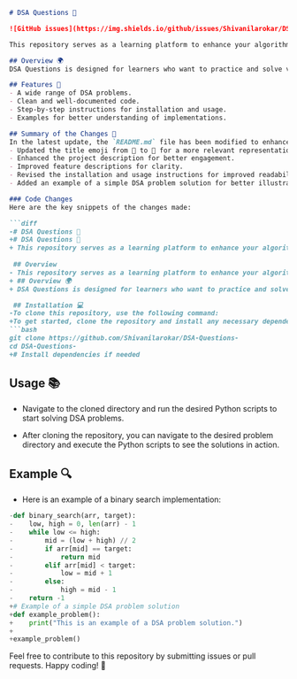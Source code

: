 ```markdown
# DSA Questions 📖

![GitHub issues](https://img.shields.io/github/issues/Shivanilarokar/DSA-Questions-)

This repository serves as a learning platform to enhance your algorithmic skills and improve your understanding of Data Structures and Algorithms (DSA).

## Overview 🌍
DSA Questions is designed for learners who want to practice and solve various algorithmic challenges. It contains a collection of problems and their respective solutions implemented in Python. This repository serves as a learning platform to enhance your algorithmic skills through practical examples and challenges.

## Features 🚀
- A wide range of DSA problems.
- Clean and well-documented code.
- Step-by-step instructions for installation and usage.
- Examples for better understanding of implementations.

## Summary of the Changes 📝
In the latest update, the `README.md` file has been modified to enhance clarity and improve the overall presentation. The following changes were made:
- Updated the title emoji from 🤖 to 📖 for a more relevant representation.
- Enhanced the project description for better engagement.
- Improved feature descriptions for clarity.
- Revised the installation and usage instructions for improved readability.
- Added an example of a simple DSA problem solution for better illustration.

### Code Changes
Here are the key snippets of the changes made:

```diff
-# DSA Questions 🤖
+# DSA Questions 📖
+ This repository serves as a learning platform to enhance your algorithmic skills and improve your understanding of Data Structures and Algorithms (DSA).
 
 ## Overview
- This repository serves as a learning platform to enhance your algorithmic skills through practical examples and challenges.
+ ## Overview 🌍
+ DSA Questions is designed for learners who want to practice and solve various algorithmic challenges. It contains a collection of problems and their respective solutions implemented in Python.

 ## Installation 💻
-To clone this repository, use the following command:
+To get started, clone the repository and install any necessary dependencies. 
```bash
git clone https://github.com/Shivanilarokar/DSA-Questions-
cd DSA-Questions-
+# Install dependencies if needed
```

## Usage 📚
- Navigate to the cloned directory and run the desired Python scripts to start solving DSA problems.
+ After cloning the repository, you can navigate to the desired problem directory and execute the Python scripts to see the solutions in action.

## Example 🔍
- Here is an example of a binary search implementation:
```python
-def binary_search(arr, target):
-    low, high = 0, len(arr) - 1
-    while low <= high:
-        mid = (low + high) // 2
-        if arr[mid] == target:
-            return mid
-        elif arr[mid] < target:
-            low = mid + 1
-        else:
-            high = mid - 1
-    return -1
+# Example of a simple DSA problem solution
+def example_problem():
+    print("This is an example of a DSA problem solution.")
+    
+example_problem()
```

Feel free to contribute to this repository by submitting issues or pull requests. Happy coding! 🎉
```